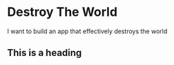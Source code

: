 # Destroy The World
I want to build an app that effectively destroys the world

## This is a heading
